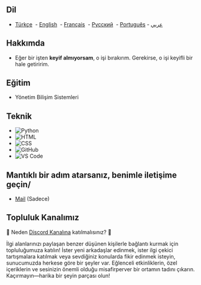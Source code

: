 ## Dil

- [Türkçe](https://github.com/brgkdm/brgkdm/blob/main/README_TR.md)&nbsp; - [English](https://github.com/brgkdm/brgkdm/edit/main/README.md)&nbsp; - [Français](https://github.com/brgkdm/brgkdm/blob/main/README_FR.md)&nbsp; - [Русский](https://github.com/brgkdm/brgkdm/blob/main/README_RU.md)&nbsp; - [Português](https://github.com/brgkdm/brgkdm/blob/main/README_PTBR.md) -   [عربي](https://github.com/brgkdm/brgkdm/blob/main/README_AR.md)

##  Hakkımda
- Eğer bir işten **keyif almıyorsam**, o işi bırakırım. Gerekirse, o işi keyifli bir hale getiririm.

##  Eğitim
- Yönetim Bilişim Sistemleri

##  Teknik
- ![Python](https://img.shields.io/badge/Python-3776AB?style=flat&logo=python&logoColor=white)
- ![HTML](https://img.shields.io/badge/HTML-E34F26?style=flat&logo=html5&logoColor=white)
- ![CSS](https://img.shields.io/badge/CSS-1572B6?style=flat&logo=css3&logoColor=white)
- ![GitHub](https://img.shields.io/badge/GitHub-181717?style=flat&logo=github&logoColor=white)
- ![VS Code](https://img.shields.io/badge/VS_Code-007ACC?style=flat&logo=visualstudiocode&logoColor=white)

##  Mantıklı bir adım atarsanız, benimle iletişime geçin/
- [Mail](Mailto:beratgokkdemir@icloud.com) (Sadece)

## Topluluk Kanalımız
🌟 Neden [Discord Kanalına](https://discord.gg/Fx2FA5guhZ) katılmalısınız? 🌟

İlgi alanlarınızı paylaşan benzer düşünen kişilerle bağlantı kurmak için topluluğumuza katılın! İster yeni arkadaşlar edinmek, ister ilgi çekici tartışmalara katılmak veya sevdiğiniz konularda fikir edinmek isteyin, sunucumuzda herkese göre bir şeyler var. Eğlenceli etkinliklerin, özel içeriklerin ve sesinizin önemli olduğu misafirperver bir ortamın tadını çıkarın. Kaçırmayın—harika bir şeyin parçası olun!
